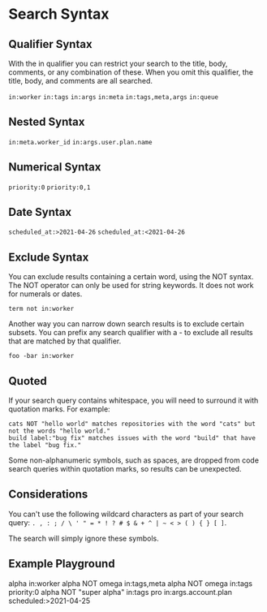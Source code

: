 # Search Syntax

## Qualifier Syntax

With the in qualifier you can restrict your search to the title, body, comments, or any
combination of these. When you omit this qualifier, the title, body, and comments are all
searched.

`in:worker`
`in:tags`
`in:args`
`in:meta` `in:tags,meta,args`
`in:queue`

## Nested Syntax

`in:meta.worker_id`
`in:args.user.plan.name`

## Numerical Syntax

`priority:0`
`priority:0,1`

## Date Syntax

`scheduled_at:>2021-04-26`
`scheduled_at:<2021-04-26`

## Exclude Syntax

You can exclude results containing a certain word, using the NOT syntax. The NOT operator can only
be used for string keywords. It does not work for numerals or dates.

`term not in:worker`

Another way you can narrow down search results is to exclude certain subsets. You can prefix any
search qualifier with a - to exclude all results that are matched by that qualifier.

`foo -bar in:worker`

## Quoted

If your search query contains whitespace, you will need to surround it with
quotation marks. For example:

    cats NOT "hello world" matches repositories with the word "cats" but not the words "hello world."
    build label:"bug fix" matches issues with the word "build" that have the label "bug fix."

Some non-alphanumeric symbols, such as spaces, are dropped from code search
queries within quotation marks, so results can be unexpected.

## Considerations

You can't use the following wildcard characters as part of your search query:
`. , : ; / \ ' " = * ! ? # $ & + ^ | ~ < > ( ) { } [ ]`.

The search will simply ignore these symbols.

## Example Playground

alpha in:worker
alpha NOT omega in:tags,meta
alpha NOT omega in:tags priority:0
alpha NOT "super alpha" in:tags pro in:args.account.plan scheduled:>2021-04-25
